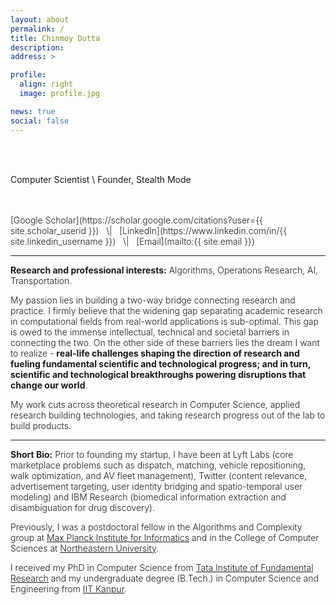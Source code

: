 ```yaml
---
layout: about
permalink: /
title: Chinmoy Dutta
description:
address: >

profile:
  align: right
  image: profile.jpg

news: true
social: false
---
```


<br/>
<br/>

Computer Scientist \\
Founder, Stealth Mode


<br/>
<br/>

<span style="font-weight: 300;">
[Google Scholar](https://scholar.google.com/citations?user={{ site.scholar_userid }})  &nbsp; \| &nbsp; [LinkedIn](https://www.linkedin.com/in/{{ site.linkedin_username }}) &nbsp; \| &nbsp; [Email](mailto:{{ site.email }})

***

<b>Research and professional interests:</b> Algorithms, Operations Research, AI, Transportation.

My passion lies in building a two-way bridge connecting research and practice. I firmly believe that the widening gap separating academic research in computational fields from real-world applications is sub-optimal. This gap is owed to the immense intellectual, technical and societal barriers in connecting the two. On the other side of these barriers lies the dream I want to realize - **real-life challenges shaping the direction of research and fueling fundamental scientific and technological progress; and in turn, scientific and technological breakthroughs powering disruptions that change our world**.

My work cuts across theoretical research in Computer Science, applied research building technologies, and taking research progress out of the lab to build products.

***

<b>Short Bio:</b> Prior to founding my startup, I have been at Lyft Labs (core marketplace problems such as dispatch, matching, vehicle repositioning, walk optimization, and AV fleet management), Twitter (content relevance, advertisement targeting, user identity bridging and spatio-temporal user modeling) and IBM Research (biomedical information extraction and disambiguation for drug discovery).

Previously, I was a postdoctoral fellow in the Algorithms and Complexity group at [Max Planck Institute for Informatics](https://www.mpi-inf.mpg.de/home/) and in the College of Computer Sciences at [Northeastern University](https://www.northeastern.edu/).

I received my PhD in Computer Science from [Tata Institute of Fundamental Research](https://www.tifr.res.in/) and my undergraduate degree (B.Tech.) in Computer Science and Engineering from [IIT Kanpur](http://www.iitk.ac.in/).
